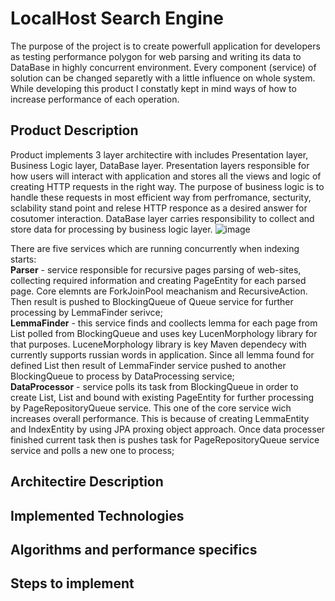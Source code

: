 # LocalHost Search Engine
The purpose of the project is to create powerfull application for developers as testing performance polygon for web parsing and writing its data to DataBase in highly concurrent 
environment. Every component (service) of solution can be changed separetly with a little influence on whole system. While developing this product I constatly kept in mind 
ways of how to increase performance of each operation. 

## Product Description
Product implements 3 layer architectire with includes Presentation layer, Business Logic layer, DataBase layer. Presentation layers responsible for how users will interact with application and stores all the views and logic of creating HTTP requests in the right way. The purpose of business logic is to handle these requests in most efficient way from perfromance, secturity, sclability stand point and relese HTTP responce as a desired answer for cosutomer interaction. DataBase layer carries responsibility to collect and store data for processing by business logic layer.
![image](https://user-images.githubusercontent.com/20218691/216282673-2b6f4187-8469-41d4-b7db-66b7af33d1a1.png)

There are five services which are running concurrently when indexing starts:<br>
**Parser** - service responsible for recursive pages parsing of web-sites, collecting required information and creating PageEntity for each parsed page. Core elemnts are ForkJoinPool meachanism and RecursiveAction. Then result is pushed to BlockingQueue of Queue service for further processing by LemmaFinder serivce; <br>
**LemmaFinder** - this service finds and coollects lemma for each page from List<PageEntity> polled from BlockingQueue and uses key LucenMorphology library for that purposes. LuceneMorphology library is key Maven dependecy with currently supports russian words in application. Since all lemma found for defined List<PageEntity> then 
result of LemmaFinder service pushed to another BlockingQueue to process by DataProcessing service; <br>
**DataProcessor** - service polls its task from BlockingQueue in order to create List<LemmaEntity>, List<IndexIntity> and bound with existing PageEntity for further processing by PageRepositoryQueue service. This one of the core service wich increases overall performance. This is because of creating LemmaEntity and IndexEntity by using JPA proxing object approach. Once data processer finished current task then is pushes task for PageRepositoryQueue service service and polls a new one to process; <br>




## Architectire Description

## Implemented Technologies

## Algorithms and performance specifics 

## Steps to implement
